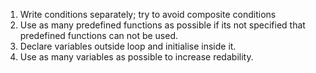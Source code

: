 1. Write conditions separately; try to avoid composite conditions
2. Use as many predefined functions as possible if its not specified that predefined functions can not be used.
3. Declare variables outside loop and initialise inside it.
4. Use as many variables as possible to increase redability.
